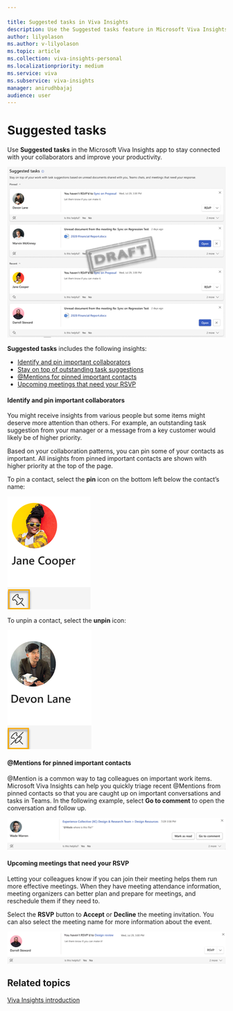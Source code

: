 ```yaml
---

title: Suggested tasks in Viva Insights
description: Use the Suggested tasks feature in Microsoft Viva Insights
author: lilyolason
ms.author: v-lilyolason
ms.topic: article
ms.collection: viva-insights-personal
ms.localizationpriority: medium 
ms.service: viva
ms.subservice: viva-insights
manager: anirudhbajaj
audience: user
---
```


# Suggested tasks

Use **Suggested tasks** in the Microsoft Viva Insights app to stay connected with your collaborators and improve your productivity.

<!--need a screenshot that doesn't have unread docs content-->

![Screenshot that shows the Suggested tasks page.](images/suggested-tasks.png)

**Suggested tasks** includes the following insights:

* [Identify and pin important collaborators](#identify-and-pin-important-collaborators)  
* [Stay on top of outstanding task suggestions](#stay-on-top-of-outstanding-task-suggestions) 
* [@Mentions for pinned important contacts](#-for-pinned-important-contacts) 
* [Upcoming meetings that need your RSVP](#upcoming-meetings-that-need-your-rsvp) 
 
#### Identify and pin important collaborators  

You might receive insights from various people but some items might deserve more attention than others. For example, an outstanding task suggestion from your manager or a message from a key customer would likely be of higher priority.  

Based on your collaboration patterns, you can pin some of your contacts as important. All insights from pinned important contacts are shown with higher priority at the top of the page.  

To pin a contact, select the **pin** icon on the bottom left below the contact’s name: 
   
   ![Screenshot that shows pinning a contact.](Images/suggested-tasks-pin.png)

To unpin a contact, select the **unpin** icon: 
   
   ![Screenshot that shows unpinning a contact.](Images/suggested-tasks-unpin.png)

#### @Mentions for pinned important contacts 

<!--confirming with Esther if this is for anyone who @ mentions you, or if it's just for pinned contacts.-->

@Mention is a common way to tag colleagues on important work items. Microsoft Viva Insights can help you quickly triage recent @Mentions from pinned contacts so that you are caught up on important conversations and tasks in Teams. In the following example, select **Go to comment** to open the conversation and follow up. 
   
   ![Screenshot that shows task about Sync on virtual commute research.](Images/suggested-tasks-@mention.png)

#### Upcoming meetings that need your RSVP 

Letting your colleagues know if you can join their meeting helps them run more effective meetings. When they have meeting attendance information, meeting organizers can better plan and prepare for meetings, and reschedule them if they need to. 

Select the **RSVP** button to **Accept** or **Decline** the meeting invitation. You can also select the meeting name for more information about the event.
   
   ![Screenshot that shows notification that you haven't RSVP'd.](Images/suggested-tasks-rsvp.png)

## Related topics

[Viva Insights introduction](viva-teams-app.md)
 